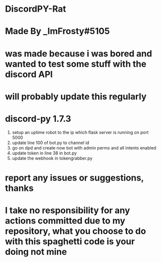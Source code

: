 # DiscordPY-Rat
# Made By _ImFrosty#5105
# was made because i was bored and wanted to test some stuff with the discord API
# will probably update this regularly
# discord-py 1.7.3
1) setup an uptime robot to the ip which flask server is running on port 5000
2) update line 100 of bot.py to channel id
3) go on dpd and create now bot with admin perms and all intents enabled
4) update token in line 38 in bot.py
5) update the webhook in tokengrabber.py
# report any issues or suggestions, thanks
# I take no responsibility for any actions committed due to my repository, what you choose to do with this spaghetti code is your doing not mine

